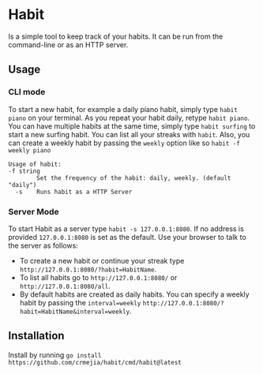 # Habit
 Is a simple tool to keep track of your habits. It can be run from the command-line or as an HTTP server.

## Usage
### CLI mode
To start a new habit, for example a daily piano habit, simply type `habit piano`  on your terminal. As you repeat your habit daily, 
retype `habit piano`. You can have multiple habits at the same time, simply type `habit surfing` to start a new surfing 
habit. You can list all your streaks with `habit`. Also, you can create a weekly habit by passing the `weekly` option
like so `habit -f weekly piano`
```
Usage of habit:
-f string
    	Set the frequency of the habit: daily, weekly. (default "daily")
  -s	Runs habit as a HTTP Server
```

### Server Mode
To start Habit as a server type `habit -s 127.0.0.1:8080`. If no address is provided `127.0.0.1:8080` is set as the
default. Use your browser to talk to the server as follows:
* To create a new habit or continue your streak type `http://127.0.0.1:8080/?habit=HabitName`.
* To list all habits go to `http://127.0.0.1:8080/` or `http://127.0.0.1:8080/all`.
* By default habits are created as daily habits. You can specify a weekly habit by passing the `interval=weekly`
  `http://127.0.0.1:8080/?habit=HabitName&interval=weekly`.

 ## Installation
Install by running `go install https://github.com/crmejia/habit/cmd/habit@latest`